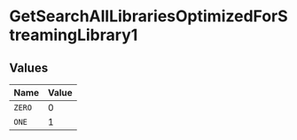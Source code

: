 # GetSearchAllLibrariesOptimizedForStreamingLibrary1


## Values

| Name   | Value  |
| ------ | ------ |
| `ZERO` | 0      |
| `ONE`  | 1      |